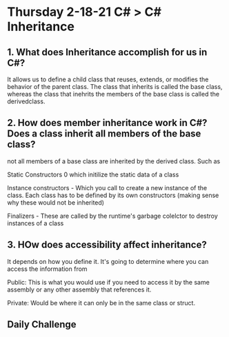 # Thursday 2-18-21 C# > C# Inheritance


## 1. What does Inheritance accomplish for us in C#? 

It allows us to define a child class that reuses, extends, or modifies the behavior of the parent class. The class that inherits is called the base class, whereas the class that inehrits the members of the base class is called the derivedclass. 

## 2. How does member inheritance work in C#? Does a class inherit all members of the base class?


not all members of a base class are inherited by the derived class. Such as 

Static Constructors 0 which initilize the static data of a class 

Instance constructors - Which you call to create a new instance of the class. Each class has to be defined by its own constructors (making sense why these would not be inherited)

Finalizers - These are called by the runtime's garbage colelctor to destroy instances of a class 


## 3. HOw does accessibility affect inheritance? 

It depends on how you define it. It's going to determine where you can access the information from 

Public: This is what you would use if you need to access it by the same assembly or any other assembly that references it. 

Private: Would be where it can only be in the same class or struct. 



## Daily Challenge 